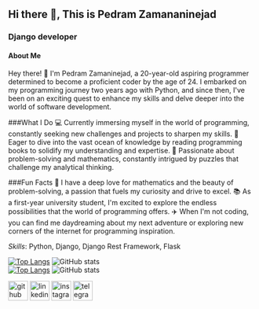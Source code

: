 ## Hi there 👋, This is Pedram Zamananinejad
### Django developer

#### About Me

Hey there! 👋 I'm Pedram Zamaninejad, a 20-year-old aspiring programmer determined to become a proficient coder by the age of 24. I embarked on my programming journey two years ago with Python, and since then, I've been on an exciting quest to enhance my skills and delve deeper into the world of software development.

###What I Do
💻 Currently immersing myself in the world of programming, constantly seeking new challenges and projects to sharpen my skills.
🌱 Eager to dive into the vast ocean of knowledge by reading programming books to solidify my understanding and expertise.
💬 Passionate about problem-solving and mathematics, constantly intrigued by puzzles that challenge my analytical thinking.

###Fun Facts
🧠 I have a deep love for mathematics and the beauty of problem-solving, a passion that fuels my curiosity and drive to excel.
📚 As a first-year university student, I'm excited to explore the endless possibilities that the world of programming offers.
✈️ When I'm not coding, you can find me daydreaming about my next adventure or exploring new corners of the internet for programming inspiration.

*Skills*: Python, Django, Django Rest Framework, Flask

[![Top Langs](https://github-readme-stats.vercel.app/api/top-langs/?username=pedramzamaninejad&theme=buefy)](https://github.com/anuraghazra/github-readme-stats#gh-light-mode-only)
![GitHub stats](https://github-readme-stats.vercel.app/api?username=pedramzamaninejad&show_icons=true&theme=buefy#gh-light-mode-only)  
[![Top Langs](https://github-readme-stats.vercel.app/api/top-langs/?username=pedramzamaninejad&theme=onedark)](https://github.com/anuraghazra/github-readme-stats#gh-dark-mode-only)
![GitHub stats](https://github-readme-stats.vercel.app/api?username=pedramzamaninejad&show_icons=true&theme=onedark#gh-dark-mode-only)  


[<img src='https://cdn.jsdelivr.net/npm/simple-icons@3.0.1/icons/github.svg' alt='github' height='40'>](https://github.com/pedramzamaninejad#gh-light-mode-only)  [<img src='https://cdn.jsdelivr.net/npm/simple-icons@3.0.1/icons/linkedin.svg' alt='linkedin' height='40'>](https://www.linkedin.com/in/pedram-zamaninajead/#gh-light-mode-only)  [<img src='https://cdn.jsdelivr.net/npm/simple-icons@3.0.1/icons/instagram.svg' alt='instagram' height='40'>](https://www.instagram.com/pedram.zamaninejad/#gh-light-mode-only)  [<img src='https://cdn.jsdelivr.net/npm/simple-icons@3.0.1/icons/telegram.svg' alt='telegram' height='40'>](https://t.me/Pedram138#gh-light-mode-only)  
